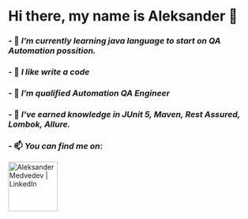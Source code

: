 # Hi there, my name is Aleksander 👋



### - 🔭 _I’m currently learning java language to start on QA Automation possition._
### - 👯 _I like write a code_
### - 🤔 _I’m qualified Automation QA Engineer_
### - 💬 _I've earned knowledge in JUnit 5, Maven, Rest Assured, Lombok, Allure._ 
### - 📫 _You can find me on_:
[<img align="left" alt="Aleksander Medvedev | LinkedIn" width="100px" src= https://github.com/AleksanderQA/AleksanderQA/assets/144763744/1a1efdaa-f855-4bff-80e1-7f5a8f8fb53f/>][linkedin]

































[Linkedin]: https://www.linkedin.com/in/aleksander-medvedev-a39715288/
